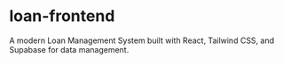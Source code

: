 # loan-frontend
A modern Loan Management System built with React, Tailwind CSS, and Supabase for data management.
